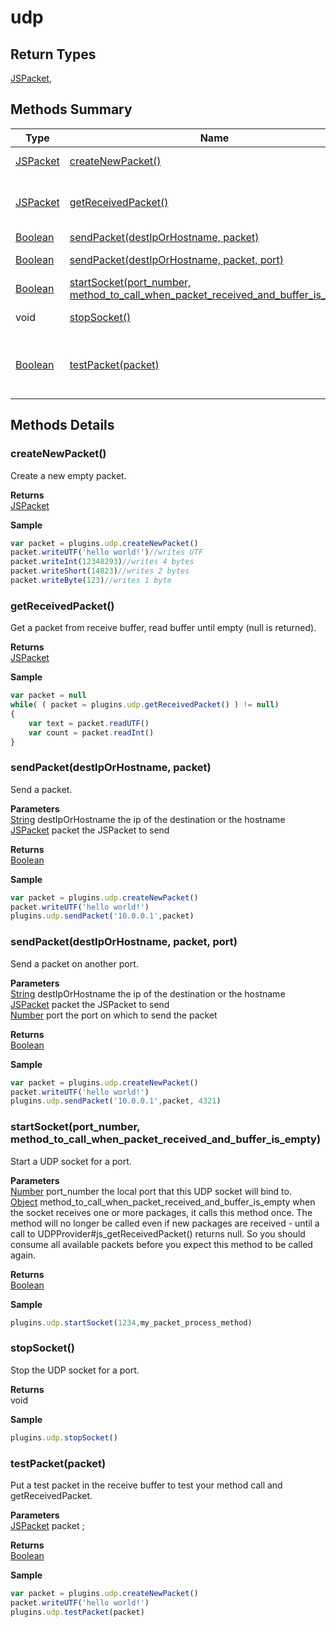 #  udp

## **Return Types**
[JSPacket](./JSPacket.md),

## Methods Summary

| Type                                                  | Name                    | Summary                                                                                                           |
| ----------------------------------------------------- | ----------------------- | ----------------------------------------------------------------------------------------------------------------- |
| [JSPacket](./JSPacket.md) | [createNewPacket()](udp.md#createnewpacket)                   | Create a new empty packet..                                    |
| [JSPacket](./JSPacket.md) | [getReceivedPacket()](udp.md#getreceivedpacket)                   | Get a packet from receive buffer, read buffer until empty (null is returned)..                                    |
| [Boolean](../../JSLib/Boolean.md) | [sendPacket(destIpOrHostname, packet)](udp.md#sendpacket-destiporhostname-packet)                   | Send a packet..                                    |
| [Boolean](../../JSLib/Boolean.md) | [sendPacket(destIpOrHostname, packet, port)](udp.md#sendpacket-destiporhostname-packet-port)                   | Send a packet on another port..                                    |
| [Boolean](../../JSLib/Boolean.md) | [startSocket(port_number, method_to_call_when_packet_received_and_buffer_is_empty)](udp.md#startsocket-port_number-method_to_call_when_packet_received_and_buffer_is_empty)                   | Start a UDP socket for a port..                                    |
|void | [stopSocket()](udp.md#stopsocket)                   | Stop the UDP socket for a port..                                    |
| [Boolean](../../JSLib/Boolean.md) | [testPacket(packet)](udp.md#testpacket-packet)                   | Put a test packet in the receive buffer to test your method call and getReceivedPacket..                                    |

## Methods Details

### createNewPacket()

Create a new empty packet.


**Returns**\
[JSPacket](./JSPacket.md) 


**Sample**

```javascript
var packet = plugins.udp.createNewPacket()
packet.writeUTF('hello world!')//writes UTF
packet.writeInt(12348293)//writes 4 bytes
packet.writeShort(14823)//writes 2 bytes
packet.writeByte(123)//writes 1 byte
```
### getReceivedPacket()

Get a packet from receive buffer, read buffer until empty (null is returned).


**Returns**\
[JSPacket](./JSPacket.md) 


**Sample**

```javascript
var packet = null
while( ( packet = plugins.udp.getReceivedPacket() ) != null)
{
	var text = packet.readUTF()
	var count = packet.readInt()
}
```
### sendPacket(destIpOrHostname, packet)

Send a packet.

**Parameters**\
[String](../../JSLib/String.md) destIpOrHostname the ip of the destination or the hostname\
[JSPacket](./JSPacket.md) packet the JSPacket to send

**Returns**\
[Boolean](../../JSLib/Boolean.md) 


**Sample**

```javascript
var packet = plugins.udp.createNewPacket()
packet.writeUTF('hello world!')
plugins.udp.sendPacket('10.0.0.1',packet)
```
### sendPacket(destIpOrHostname, packet, port)

Send a packet on another port.

**Parameters**\
[String](../../JSLib/String.md) destIpOrHostname the ip of the destination or the hostname\
[JSPacket](./JSPacket.md) packet the JSPacket to send\
[Number](../../JSLib/Number.md) port the port on which to send the packet

**Returns**\
[Boolean](../../JSLib/Boolean.md) 


**Sample**

```javascript
var packet = plugins.udp.createNewPacket()
packet.writeUTF('hello world!')
plugins.udp.sendPacket('10.0.0.1',packet, 4321)
```
### startSocket(port_number, method_to_call_when_packet_received_and_buffer_is_empty)

Start a UDP socket for a port.

**Parameters**\
[Number](../../JSLib/Number.md) port_number the local port that this UDP socket will bind to.\
[Object](../../JSLib/Object.md) method_to_call_when_packet_received_and_buffer_is_empty when the socket receives one or more packages, it calls this method once.
The method will no longer be called even if new packages are received - until a call to UDPProvider#js_getReceivedPacket() returns null. So you should
consume all available packets before you expect this method to be called again.

**Returns**\
[Boolean](../../JSLib/Boolean.md) 


**Sample**

```javascript
plugins.udp.startSocket(1234,my_packet_process_method)
```
### stopSocket()

Stop the UDP socket for a port.


**Returns**\
void 


**Sample**

```javascript
plugins.udp.stopSocket()
```
### testPacket(packet)

Put a test packet in the receive buffer to test your method call and getReceivedPacket.

**Parameters**\
[JSPacket](./JSPacket.md) packet  ;

**Returns**\
[Boolean](../../JSLib/Boolean.md) 


**Sample**

```javascript
var packet = plugins.udp.createNewPacket()
packet.writeUTF('hello world!')
plugins.udp.testPacket(packet)
```


